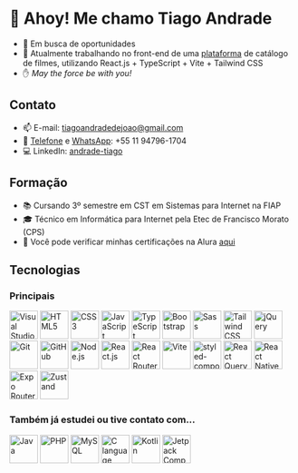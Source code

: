 # :wave: Ahoy! Me chamo **Tiago Andrade**

- :briefcase: Em busca de oportunidades
- :book: Atualmente trabalhando no front-end de uma [plataforma](https://github.com/andrade-tiago/flix.vault-front) de catálogo de filmes, utilizando React.js + TypeScript + Vite + Tailwind CSS
- :raised_hand: _May the force be with you!_

## Contato
- :mailbox: E-mail: [tiagoandradedejoao@gmail.com](mailto:tiagoandradedejoao@gmail.com)
- :speech_balloon: [Telefone](tel:11947961704) e [WhatsApp](https://wa.me/5511947961704): +55 11 94796-1704
- :computer: LinkedIn: [andrade-tiago](https://www.linkedin.com/in/andrade-tiago)

## Formação
- :books: Cursando 3º semestre em CST em Sistemas para Internet na FIAP
- :mortar_board: Técnico em Informática para Internet pela Etec de Francisco Morato (CPS)
- :blue_book: Você pode verificar minhas certificações na Alura [aqui](https://cursos.alura.com.br/user/andrade-tiago)

## Tecnologias
### Principais
<div>
	<img width="50" alt="Visual Studio Code" title="Visual Studio Code" src="https://uxwing.com/wp-content/themes/uxwing/download/brands-and-social-media/visual-studio-code-icon.png" />
	<img width="50" alt="HTML5" title="HTML5" src="https://cdn.jsdelivr.net/gh/devicons/devicon@latest/icons/html5/html5-original.svg" />
	<img width="50" alt="CSS3" title="CSS3" src="https://cdn.jsdelivr.net/gh/devicons/devicon@latest/icons/css3/css3-original.svg" />
	<img width="50" alt="JavaScript" title="JavaScript" src="https://upload.wikimedia.org/wikipedia/commons/6/6a/JavaScript-logo.png" />
	<img width="50" alt="TypeScript" title="TypeScript" src="https://cdn.jsdelivr.net/gh/devicons/devicon@latest/icons/typescript/typescript-original.svg" />
	<img width="50" alt="Bootstrap" title="Bootstrap" src="https://cdn.jsdelivr.net/gh/devicons/devicon@latest/icons/bootstrap/bootstrap-original.svg" />
	<img width="50" alt="Sass" title="Sass" src="https://cdn.jsdelivr.net/gh/devicons/devicon@latest/icons/sass/sass-original.svg" />
	<img width="50" alt="Tailwind CSS" title="Tailwind CSS" src="https://upload.wikimedia.org/wikipedia/commons/thumb/d/d5/Tailwind_CSS_Logo.svg/1280px-Tailwind_CSS_Logo.svg.png" />
	<img width="50" alt="jQuery" title="jQuery" src="https://cdn.jsdelivr.net/gh/devicons/devicon@latest/icons/jquery/jquery-plain-wordmark.svg" />
	<img width="50" alt="Git" title="Git" src="https://cdn.jsdelivr.net/gh/devicons/devicon@latest/icons/git/git-original.svg" />
	<img width="50" alt="GitHub" title="GitHub" src="https://icones.pro/wp-content/uploads/2021/06/icone-github-grise.png" />
	<img width="50" alt="Node.js" title="Node.js" src="https://miro.medium.com/v2/resize:fit:900/1*TY9uBBO9leUbRtlXmQBiug.png" />
	<img width="50" alt="React.js" title="React.js" src="https://cdn.jsdelivr.net/gh/devicons/devicon@latest/icons/react/react-original-wordmark.svg" />
	<img width="50" alt="React Router" title="React Router" src="https://www.svgrepo.com/show/354262/react-router.svg" />
	<img width="50" alt="Vite" title="Vite" src="https://cdn.jsdelivr.net/gh/devicons/devicon@latest/icons/vitejs/vitejs-original.svg" />
	<img width="50" alt="styled-components" title="styled-components" src="https://miro.medium.com/v2/resize:fit:480/1*Iohnw2aOQ5EBghVoqKA7VA.png" />
	<img width="50" alt="React Query" title="React Query" src="https://miro.medium.com/v2/resize:fit:400/1*Yt_kxgaoVwFX_lO3lwZPlg.png" />
	<img width="50" alt="React Native" title="React Native" src="https://lucide.dev/framework-logos/react-native.svg" />
	<img width="50" alt="Expo Router" title="Expo Router" src="https://seeklogo.com/images/E/expo-go-app-logo-BBBE394CB8-seeklogo.com.png" />
	<img width="50" alt="Zustand" title="Zustand" src="https://user-images.githubusercontent.com/958486/218346783-72be5ae3-b953-4dd7-b239-788a882fdad6.svg" />
</div>

### Também já estudei ou tive contato com...
<div>
	<img width="50" alt="Java" title="Java" src="https://cdn.jsdelivr.net/gh/devicons/devicon@latest/icons/java/java-original-wordmark.svg" />
	<img width="50" alt="PHP" title="PHP" src="https://github.com/mkole/tech-icons/blob/main/icons/php/php-plain.svg" />
	<img width="50" alt="MySQL" title="MySQL" src="https://cdn.jsdelivr.net/gh/devicons/devicon@latest/icons/mysql/mysql-original-wordmark.svg" />
	<img width="50" alt="C language" title="C language" src="https://github.com/mkole/tech-icons/blob/main/icons/c/c-language-original.svg" />
	<img width="50" alt="Kotlin" title="Kotlin" src="https://github.com/mkole/tech-icons/blob/main/icons/kotlin/kotlin-original.svg" />
	<img width="50" alt="Jetpack Compose" title="Jetpack Compose" src="https://cdn.jsdelivr.net/gh/devicons/devicon@latest/icons/jetpackcompose/jetpackcompose-original.svg" />
</div>
